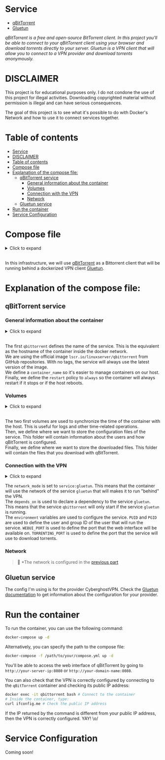 # Service
- [qBitTorrent](https://www.qbittorrent.org/)
- [Gluetun](https://github.com/qdm12/gluetun)

*qBitTorrent is a free and open-source BitTorrent client. In this project you'll be able to connect to your qBitTorrent client using your browser and download torrents directly to your server.*
*Gluetun is a VPN client that will allow you to connect to a VPN provider and download torrents anonymously.*

# DISCLAIMER

This project is for educational purposes only. I do not condone the use of this project for illegal activities. Downloading copyrighted material without permission is illegal and can have serious consequences.

The goal of this project is to see what it's possible to do with Docker's Network and how to use it to connect services together.

# Table of contents

- [Service](#service)
- [DISCLAIMER](#disclaimer)
- [Table of contents](#table-of-contents)
- [Compose file](#compose-file)
- [Explanation of the compose file:](#explanation-of-the-compose-file)
  - [qBitTorrent service](#qbittorrent-service)
    - [General information about the container](#general-information-about-the-container)
    - [Volumes](#volumes)
    - [Connection with the VPN](#connection-with-the-vpn)
    - [Network](#network)
  - [Gluetun service](#gluetun-service)
- [Run the container](#run-the-container)
- [Service Configuration](#service-configuration)


# Compose file
<details>
<summary>Click to expand</summary>

![compose.yml](./compose.yml)
</details><br>

In this infrastructure, we will use [qBitTorrent](https://www.qbittorrent.org/) as a Bittorrent client that will be running behind a dockerized VPN client [Gluetun](https://github.com/qdm12/gluetun). <br>


# Explanation of the compose file:

## qBitTorrent service


### General information about the container
<details>
<summary>Click to expand</summary>

```yml
services:
  qbittorrent:
    image: lscr.io/linuxserver/qbittorrent
    container_name: qbittorrent
    restart: always
[...]
```
</details><br>

The first `qbittorrent` defines the name of the service. This is the equivalent as the hostname of the container inside the docker network.<br>
We are using the official image `lscr.io/linuxserver/qbittorrent` from GitHub repositories. With no tags, the service will always use the latest version of the image.<br>
We define a `container_name` so it's easier to manage containers on our host.<br>
Finally, we define the `restart` policy to `always` so the container will always restart if it stops or if the host reboots.<br>

### Volumes
<details>
<summary>Click to expand</summary>

```yml
[...]
    volumes:
      - /etc/localtime:/etc/localtime:ro
      - /etc/localtime:/etc/timezone:ro
      - /path/to/your/config:/config
      - /path/to/your/downloads:/data/downloads
[...]
```
</details><br>

The two first volumes are used to synchronize the time of the container with the host. This is useful for logs and other time-related operations.<br>
Then, we define where we want to store the configuration files of the service. This folder will contain information about the users and how qBitTorrent is configured.<br>
Finally, we define where we want to store the downloaded files. This folder will contain the files that you download with qBitTorrent.<br>


### Connection with the VPN

<details>
<summary>Click to expand</summary>

```yml
[...]
    network_mode: "service:gluetun"
    depends_on:
      - gluetun  # Déclarez la dépendance à gluetun
    environment:
      - PUID=1000
      - PGID=1000
      - WEBUI_PORT=8080
      - TORRENTING_PORT=6881
[...]
```
</details>

The `network_mode` is set to `service:gluetun`. This means that the container will use the network of the service `gluetun` that will makes it to run "behind" the VPN.<br>
The `depends_on` is used to declare a dependency to the service `gluetun`. This means that the service `qbittorrent` will only start if the service `gluetun` is running.<br>
The `environment` variables are used to configure the service. `PUID` and `PGID` are used to define the user and group ID of the user that will run the service. `WEBUI_PORT` is used to define the port that the web interface will be available on. `TORRENTING_PORT` is used to define the port that the service will use to download torrents.<br>

### Network

> 🔴 *The network is configured in the [previous part](#connection-with-the-vpn)

## Gluetun service

The config I'm using is for the provider CyberghostVPN. Check the [Gluetun documentation](https://github.com/qdm12/gluetun-wiki) to get information about the configuration for your provider.

# Run the container
To run the container, you can use the following command:
```bash
docker-compose up -d
```
Alternatively, you can specify the path to the compose file:
```bash
docker-compose -f /path/to/your/compose.yml up -d
```
You'll be able to access the web interface of qBitTorrent by going to `http://your-server-ip:8080` or `http://your-domain-name:8080`.

You can also check that the VPN is correctly configured by connecting to the `qBitTorrent` container and checking its public IP address:
```bash
docker exec -it qbittorrent bash # Connect to the container
# Inside the container, type:
curl ifconfig.me # Check the public IP address
```

If the IP returned by the command is different from your public IP address, then the VPN is correctly configured. YAY! \\o/

# Service Configuration

Coming soon!